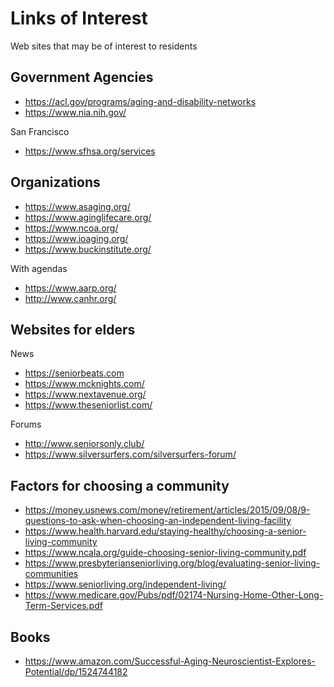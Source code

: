 # Links of Interest

Web sites that may be of interest to residents


## Government Agencies

* https://acl.gov/programs/aging-and-disability-networks
* https://www.nia.nih.gov/

San Francisco

* https://www.sfhsa.org/services


## Organizations

* https://www.asaging.org/
* https://www.aginglifecare.org/
* https://www.ncoa.org/
* https://www.ioaging.org/
* https://www.buckinstitute.org/

With agendas

* https://www.aarp.org/
* http://www.canhr.org/


## Websites for elders

News

* https://seniorbeats.com
* https://www.mcknights.com/
* https://www.nextavenue.org/
* https://www.theseniorlist.com/

Forums

* http://www.seniorsonly.club/
* https://www.silversurfers.com/silversurfers-forum/


## Factors for choosing a community

* https://money.usnews.com/money/retirement/articles/2015/09/08/9-questions-to-ask-when-choosing-an-independent-living-facility
* https://www.health.harvard.edu/staying-healthy/choosing-a-senior-living-community
* https://www.ncala.org/guide-choosing-senior-living-community.pdf
* https://www.presbyterianseniorliving.org/blog/evaluating-senior-living-communities
* https://www.seniorliving.org/independent-living/
* https://www.medicare.gov/Pubs/pdf/02174-Nursing-Home-Other-Long-Term-Services.pdf


## Books

* https://www.amazon.com/Successful-Aging-Neuroscientist-Explores-Potential/dp/1524744182

